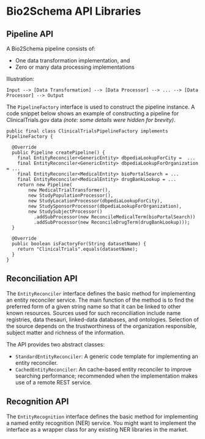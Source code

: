 # Bio2Schema API Libraries

## Pipeline API

A Bio2Schema pipeline consists of:
* One data transformation implementation, and
* Zero or many data processing implementations

Illustration:
```
Input --> [Data Transformation] --> [Data Processor] --> ... --> [Data Processor] --> Output
```

The `PipelineFactory` interface is used to construct the pipeline instance. A code snippet below shows an example of constructing a pipeline for ClinicalTrials.gov data _(note: some details were hidden for brevity)_.

```
public final class ClinicalTrialsPipelineFactory implements PipelineFactory {

  @Override
  public Pipeline createPipeline() {
    final EntityReconciler<GenericEntity> dbpediaLookupForCity =  ...
    final EntityReconciler<GenericEntity> dbpediaLookupForOrganization = ...
    final EntityReconciler<MedicalEntity> bioPortalSearch = ...
    final EntityReconciler<MedicalEntity> drugBankLookup = ...
    return new Pipeline(
        new MedicalTrialTransformer(),
        new StudyPopulationProcessor(),
        new StudyLocationProcessor(dbpediaLookupForCity),
        new StudySponsorProcessor(dbpediaLookupForOrganization),
        new StudySubjectProcessor()
          .addSubProcessor(new ReconcileMedicalTerm(bioPortalSearch))
          .addSubProcessor(new ReconcileDrugTerm(drugBankLookup)));
  }
  
  @Override
  public boolean isFactoryFor(String datasetName) {
    return "ClinicalTrials".equals(datasetName);
  }
}
```

## Reconciliation API

The `EntityReconciler` interface defines the basic method for implementing an entity reconciler service. The main function of the method is to find the preferred form of a given string name so that it can be linked to other known resources. Sources used for such reconciliation include name registries, data thesauri, linked-data databases, and ontologies. Selection of the source depends on the trustworthiness of the organization responsible, subject matter and richness of the information.

The API provides two abstract classes:

* `StandardEntityReconciler`: A generic code template for implementing an entity reconciler.
* `CachedEntityReconciler`: An cache-based entity reconciler to improve searching performance; recommended when the implementation makes use of a remote REST service.


## Recognition API

The `EntityRecognition` interface defines the basic method for implementing a named entity recognition (NER) service. You might want to implement the interface as a wrapper class for any existing NER libraries in the market.